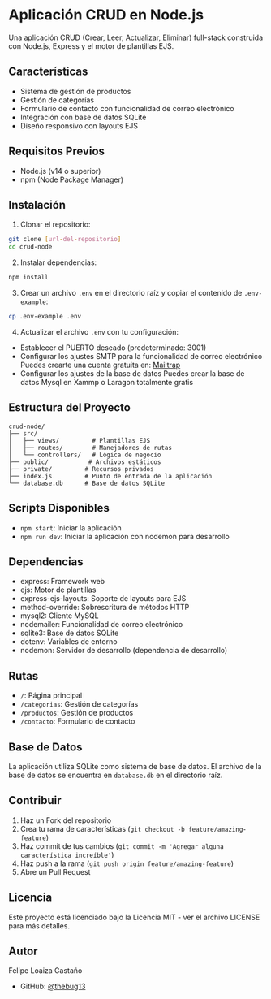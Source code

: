 # Aplicación CRUD en Node.js

Una aplicación CRUD (Crear, Leer, Actualizar, Eliminar) full-stack construida con Node.js, Express y el motor de plantillas EJS.

## Características

- Sistema de gestión de productos
- Gestión de categorías
- Formulario de contacto con funcionalidad de correo electrónico
- Integración con base de datos SQLite
- Diseño responsivo con layouts EJS

## Requisitos Previos

- Node.js (v14 o superior)
- npm (Node Package Manager)

## Instalación

1. Clonar el repositorio:
```bash
git clone [url-del-repositorio]
cd crud-node
```

2. Instalar dependencias:
```bash
npm install
```

3. Crear un archivo `.env` en el directorio raíz y copiar el contenido de `.env-example`:
```bash
cp .env-example .env
```

4. Actualizar el archivo `.env` con tu configuración:
- Establecer el PUERTO deseado (predeterminado: 3001)
- Configurar los ajustes SMTP para la funcionalidad de correo electrónico
  Puedes crearte una cuenta gratuita en: [Mailtrap](https://mailtrap.io/email-sending/)
- Configurar los ajustes de la base de datos
  Puedes crear la base de datos Mysql en Xammp o Laragon totalmente gratis
## Estructura del Proyecto

```
crud-node/
├── src/
│   ├── views/         # Plantillas EJS
│   ├── routes/        # Manejadores de rutas
│   └── controllers/   # Lógica de negocio
├── public/           # Archivos estáticos
├── private/         # Recursos privados
├── index.js         # Punto de entrada de la aplicación
└── database.db      # Base de datos SQLite
```

## Scripts Disponibles

- `npm start`: Iniciar la aplicación
- `npm run dev`: Iniciar la aplicación con nodemon para desarrollo

## Dependencias

- express: Framework web
- ejs: Motor de plantillas
- express-ejs-layouts: Soporte de layouts para EJS
- method-override: Sobrescritura de métodos HTTP
- mysql2: Cliente MySQL
- nodemailer: Funcionalidad de correo electrónico
- sqlite3: Base de datos SQLite
- dotenv: Variables de entorno
- nodemon: Servidor de desarrollo (dependencia de desarrollo)

## Rutas

- `/`: Página principal
- `/categorias`: Gestión de categorías
- `/productos`: Gestión de productos
- `/contacto`: Formulario de contacto

## Base de Datos

La aplicación utiliza SQLite como sistema de base de datos. El archivo de la base de datos se encuentra en `database.db` en el directorio raíz.

## Contribuir

1. Haz un Fork del repositorio
2. Crea tu rama de características (`git checkout -b feature/amazing-feature`)
3. Haz commit de tus cambios (`git commit -m 'Agregar alguna característica increíble'`)
4. Haz push a la rama (`git push origin feature/amazing-feature`)
5. Abre un Pull Request

## Licencia

Este proyecto está licenciado bajo la Licencia MIT - ver el archivo LICENSE para más detalles.

## Autor

Felipe Loaiza Castaño
- GitHub: [@thebug13](https://github.com/thebug13)
